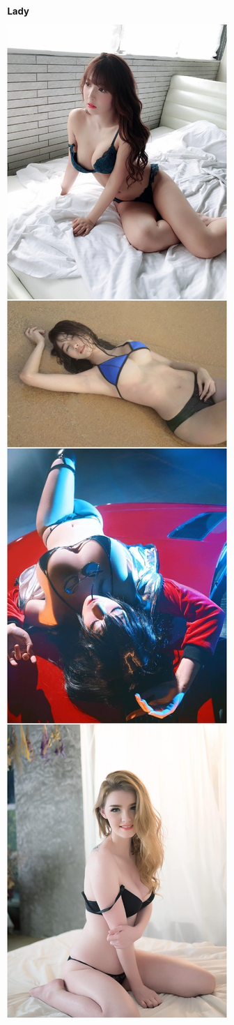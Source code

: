## Lady

![lady0](/3p6lc9afutj11.jpg)
![lady2](/Lady2.jpg)
![lady8](/lady8.jpg)
![jessica-vard](/jessica-vard.jpeg)

